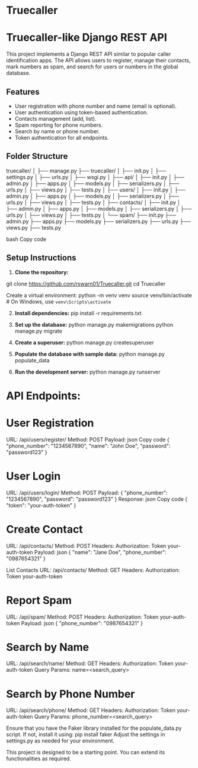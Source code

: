 # Truecaller
# Truecaller-like Django REST API

This project implements a Django REST API similar to popular caller identification apps. The API allows users to register, manage their contacts, mark numbers as spam, and search for users or numbers in the global database.

## Features

- User registration with phone number and name (email is optional).
- User authentication using token-based authentication.
- Contacts management (add, list).
- Spam reporting for phone numbers.
- Search by name or phone number.
- Token authentication for all endpoints.

## Folder Structure

truecaller/
│
├── manage.py
├── truecaller/
│ ├── init.py
│ ├── settings.py
│ ├── urls.py
│ ├── wsgi.py
│
├── api/
│ ├── init.py
│ ├── admin.py
│ ├── apps.py
│ ├── models.py
│ ├── serializers.py
│ ├── urls.py
│ ├── views.py
│ ├── tests.py
│
├── users/
│ ├── init.py
│ ├── admin.py
│ ├── apps.py
│ ├── models.py
│ ├── serializers.py
│ ├── urls.py
│ ├── views.py
│ ├── tests.py
│
├── contacts/
│ ├── init.py
│ ├── admin.py
│ ├── apps.py
│ ├── models.py
│ ├── serializers.py
│ ├── urls.py
│ ├── views.py
│ ├── tests.py
│
└── spam/
├── init.py
├── admin.py
├── apps.py
├── models.py
├── serializers.py
├── urls.py
├── views.py
├── tests.py

bash
Copy code

## Setup Instructions

1. **Clone the repository:**

git clone https://github.com/rswarn01/Truecaller.git
cd Truecaller

Create a virtual environment:
python -m venv venv
source venv/bin/activate  # On Windows, use `venv\Scripts\activate`


2. **Install dependencies:**
pip install -r requirements.txt


3. **Set up the database:**
python manage.py makemigrations
python manage.py migrate

4. **Create a superuser:**
python manage.py createsuperuser

5. **Populate the database with sample data:**
python manage.py populate_data

6. **Run the development server:**
python manage.py runserver


# API Endpoints:
# User Registration
URL: /api/users/register/
Method: POST
Payload:
json
Copy code
{
  "phone_number": "1234567890",
  "name": "John Doe",
  "password": "password123"
}


# User Login
URL: /api/users/login/
Method: POST
Payload:
{
  "phone_number": "1234567890",
  "password": "password123"
}
Response:
json
Copy code
{
  "token": "your-auth-token"
}


# Create Contact
URL: /api/contacts/
Method: POST
Headers: Authorization: Token your-auth-token
Payload:
json
{
  "name": "Jane Doe",
  "phone_number": "0987654321"
}


List Contacts
URL: /api/contacts/
Method: GET
Headers: Authorization: Token your-auth-token


# Report Spam
URL: /api/spam/
Method: POST
Headers: Authorization: Token your-auth-token
Payload:
json
{
  "phone_number": "0987654321"
}


# Search by Name
URL: /api/search/name/
Method: GET
Headers: Authorization: Token your-auth-token
Query Params: name=<search_query>


# Search by Phone Number
URL: /api/search/phone/
Method: GET
Headers: Authorization: Token your-auth-token
Query Params: phone_number=<search_query>

Ensure that you have the Faker library installed for the populate_data.py script. If not, install it using:
pip install faker
Adjust the settings in settings.py as needed for your environment.

This project is designed to be a starting point. You can extend its functionalities as required.
